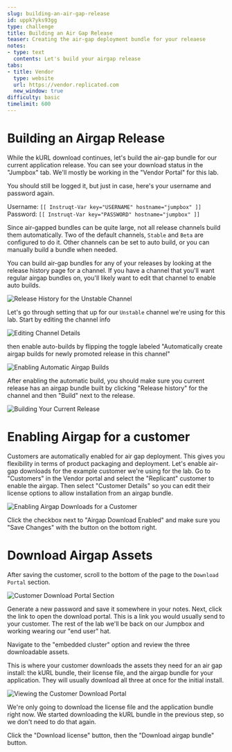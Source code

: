```yaml
---
slug: building-an-air-gap-release
id: uppk7yks93gg
type: challenge
title: Building an Air Gap Release
teaser: Creating the air-gap deployment bundle for your releaese
notes:
- type: text
  contents: Let's build your airgap release
tabs:
- title: Vendor
  type: website
  url: https://vendor.replicated.com
  new_window: true
difficulty: basic
timelimit: 600
---
```


Building an Airgap Release
==========================

While the kURL download continues, let's build the air-gap bundle for
our current application release. You can see your download status in
the "Jumpbox" tab. We'll mostly be working in the "Vendor Portal" for
this lab.

You should still be logged it, but just in case, here's your username
and password again.

Username: `[[ Instruqt-Var key="USERNAME" hostname="jumpbox" ]]`<br/>
Password: `[[ Instruqt-Var key="PASSWORD" hostname="jumpbox" ]]`

Since air-gapped bundles can be quite large, not all release channels
build them automatically. Two of the default channels, `Stable` and
`Beta` are configured to do it. Other channels can be set to auto
build, or you can manually build a bundle when needed.

You can build air-gap bundles for any of your releases by looking at
the release history page for a channel. If you have a channel that
you'll want regular airgap bundles on, you'll likely want to edit
that channel to enable auto builds.

![Release History for the Unstable Channel](../assets/channel-release-history.png)

Let's go through setting that up for our `Unstable` channel we're
using for this lab. Start by editing the channel info

![Editing Channel Details](../assets/channel-edit-info-btn.png)

then enable auto-builds by flipping the toggle labeled "Automatically
create airgap builds for newly promoted release in this channel"

![Enabling Automatic Airgap Builds](../assets/channel-enable-airgap.png)

After enabling the automatic build, you should make sure you current
release has an airgap bundle built by clicking "Release history" for
the channel and then "Build" next to the release.

![Building Your Current Release](../assets/manual-airgap-build.png)


Enabling Airgap for a customer
==============================

Customers are automatically enabled for air gap deployment. This gives you
flexibility in terms of product packaging and deployment. Let's enable air-gap
downloads for the example customer we're using for the lab. Go to "Customers"
in the Vendor portal and select the "Replicant" customer to enable the airgap.
Then select "Customer Details" so you can edit their license options to allow
installation from an airgap bundle.

![Enabling Airgap Downloads for a Customer](../assets/airgap-customer-enable.png)

Click the checkbox next to "Airgap Download Enabled" and make sure
you "Save Changes" with the button on the bottom right.

Download Airgap Assets
======================

After saving the customer, scroll to the bottom of the page to the
`Download Portal` section.

![Customer Download Portal Section](../assets/airgap-customer-portal.png)

Generate a new password and save it somewhere in your notes. Next,
click the link to open the download portal. This is a link you would
usually send to your customer. The rest of the lab we'll be back on
our Jumpbox and working wearing our "end user" hat.

Navigate to the "embedded cluster" option and review the three
downloadable assets.

This is where your customer downloads the assets they need for an
air gap install: the kURL bundle, their license file, and the airgap
bundle for your application. They will usually download all three at
once for the initial install.

![Viewing the Customer Download Portal](../assets/download-portal-view.png)

We're only going to download the license file and the application
bundle right now. We started downloading the kURL bundle in the previous
step, so we don't need to do that again.

Click the "Download license" button, then the "Download airgap bundle" button.
